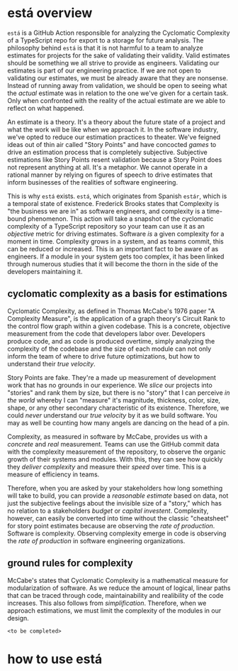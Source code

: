 # está overview

`está` is a GitHub Action responsible for analyzing the Cyclomatic Complexity of a TypeScript repo for export to a storage for future analysis. The philosophy behind `está` is that it is not harmful to a team to analyze estimates for projects for the sake of validating their validity. Valid estimates should be something we all strive to provide as engineers. Validating our estimates is part of our engineering practice. If we are not open to validating our estimates, we must be already aware that they are nonsense. Instead of running away from validation, we should be open to seeing what the _actual_ estimate was in relation to the one we've given for a certain task. Only when confronted with the reality of the actual estimate are we able to reflect on what happened.

An estimate is a theory. It's a theory about the future state of a project and what the work will be like when we approach it. In the software industry, we've opted to reduce our estimation practices to theater. We've feigned ideas out of thin air called "Story Points" and have concocted _games_ to drive an estimation process that is completely subjective. Subjective estimations like Story Points resent validation because a Story Point does not represent anything at all. It's a metaphor. We cannot operate in a rational manner by relying on figures of speech to drive estimates that inform businesses of the realities of software engineering.

This is why `está` exists. `está`, which originates from Spanish `estár`, which is a temporal state of existence. Frederick Brooks states that Complexity is "the business we are in" as software engineers, and complexity is a time-bound phenomenon. This action will take a snapshot of the cyclomatic complexity of a TypeScript repository so your team can use it as an _objective_ metric for driving estimates. Software _is_ a given complexity for a moment in time. Complexity grows in a system, and as teams commit, this can be reduced or increased. This is an important fact to be aware of as engineers. If a module in your system gets too complex, it has been linked through numerous studies that it will become the thorn in the side of the developers maintaining it.

## cyclomatic complexity as a basis for estimations

Cyclomatic Complexity, as defined in Thomas McCabe's 1976 paper "A Complexity Measure", is the application of a graph theory's Circuit Rank to the control flow graph within a given codebase. This is a concrete, objective measurement from the code that developers labor over. Developers produce code, and as code is produced overtime, simply analyzing the complexity of the codebase and the size of each module can not only inform the team of where to drive future optimizations, but how to understand their _true velocity_.

Story Points are fake. They're a made up measurement of development work that has no grounds in our experience. We _slice_ our projects into "stories" and rank them by size, but there is no "story" that I can perceive _in the world_ whereby I can "measure" it's magnitude, thickness, color, size, shape, or any other secondary characteristic of its existence. Therefore, we could _never_ understand our _true velocity_ by it as we build software. You may as well be counting how many angels are dancing on the head of a pin.

Complexity, as measured in software by McCabe, provides us with a _concrete_ and _real_ measurement. Teams can use the GitHub commit data with the complexity measurement of the repository, to observe the organic growth of their systems and modules. With this, they can see how quickly they _deliver complexity_ and measure their _speed_ over time. This is a measure of efficiency in teams.

Therefore, when you are asked by your stakeholders how long something will take to build, you can provide a _reasonable estimate_ based on data, not just the subjective feelings about the invisible size of a "story," which has no relation to a stakeholders _budget_ or _capital investent_. Complexity, however, can easily be converted into time without the classic "cheatsheet" for story point estimates because are observing the _rate of production_. Software is complexity. Observing complexity emerge in code is observing the _rate of production_ in software engineering organizations.

## ground rules for complexity

McCabe's states that Cyclomatic Complexity is a mathematical measure for modularization of software. As we reduce the amount of logical, linear paths that can be traced through code, maintainability and realibility of the code increases. This also follows from _simplification_. Therefore, when we approach estimations, we must limit the complexity of the modules in our design.

`<to be completed>`

# how to use está

```yml

```
